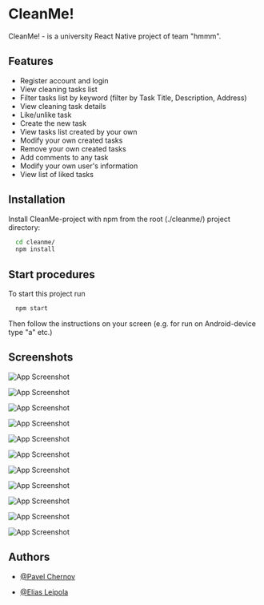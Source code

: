 # CleanMe!

CleanMe! - is a university React Native project of team "hmmm".


## Features

- Register account and login
- View cleaning tasks list
- Filter tasks list by keyword (filter by Task Title, Description, Address)
- View cleaning task details
- Like/unlike task
- Create the new task
- View tasks list created by your own
- Modify your own created tasks
- Remove your own created tasks
- Add comments to any task
- Modify your own user's information
- View list of liked tasks


## Installation

Install CleanMe-project with npm from the root (./cleanme/) project directory:

```bash
  cd cleanme/
  npm install
```
    
## Start procedures

To start this project run

```bash
  npm start
```

Then follow the instructions on your screen (e.g. for run on Android-device type "a" etc.)
## Screenshots

![App Screenshot](https://i2.paste.pics/J4JX1.png)

![App Screenshot](https://i2.paste.pics/J4JXV.png)

![App Screenshot](https://i2.paste.pics/J4JY8.png)

![App Screenshot](https://i2.paste.pics/J4JYD.png)

![App Screenshot](https://i2.paste.pics/J4JYF.png)

![App Screenshot](https://i2.paste.pics/J4JYJ.png)

![App Screenshot](https://i2.paste.pics/J4JYL.png)

![App Screenshot](https://i2.paste.pics/J4JYQ.png)

![App Screenshot](https://i2.paste.pics/J4JYS.png)

![App Screenshot](https://i2.paste.pics/J4JYX.png)

![App Screenshot](https://i2.paste.pics/J4K02.png)

## Authors

- [@Pavel Chernov](https://github.com/Underwerse)

- [@Elias Leipola](https://github.com/eliasleipola)
